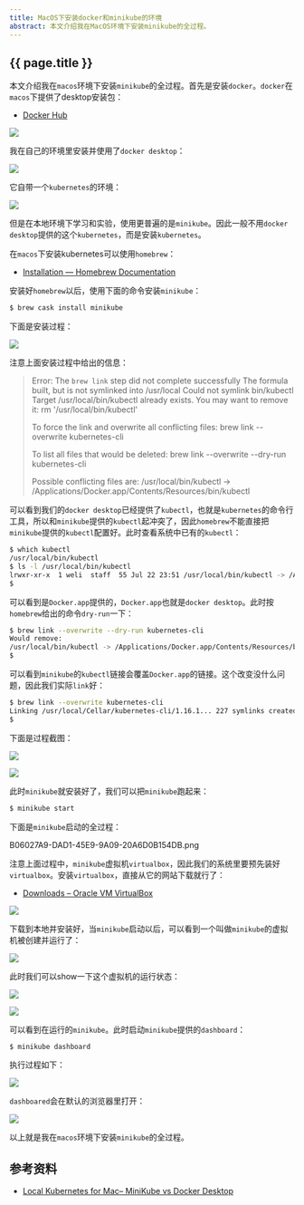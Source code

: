 ```yaml
---
title: MacOS下安装docker和minikube的环境
abstract: 本文介绍我在MacOS环境下安装minikube的全过程。
---
```


## {{ page.title }} 

本文介绍我在`macos`环境下安装`minikube`的全过程。首先是安装`docker`。`docker`在`macos`下提供了desktop安装包：

* [Docker Hub](https://hub.docker.com/?overlay=onboarding)

![](https://raw.githubusercontent.com/liweinan/blogpic2019_ii/master/oct05/9F8092C5-63A1-49FD-B240-AC2723202250.png)

我在自己的环境里安装并使用了`docker desktop`：

![](https://raw.githubusercontent.com/liweinan/blogpic2019_ii/master/oct05/C36E1C87-A5E3-4E99-9950-A5139CDE2191.png)

它自带一个`kubernetes`的环境：

![](https://raw.githubusercontent.com/liweinan/blogpic2019_ii/master/oct05/EE6D1FB6-0939-404C-8FEC-2DA8A4C7A7AC.png)

但是在本地环境下学习和实验，使用更普遍的是`minikube`。因此一般不用`docker desktop`提供的这个`kubernetes`，而是安装`kubernetes`。

在`macos`下安装kubernetes可以使用`homebrew`：

* [Installation — Homebrew Documentation](https://docs.brew.sh/Installation)

安装好`homebrew`以后，使用下面的命令安装`minikube`：

```bash
$ brew cask install minikube
```

下面是安装过程：

![](https://raw.githubusercontent.com/liweinan/blogpic2019_ii/master/oct05/F0CECC53-50AE-4A95-B09F-EF8C50171CC5.png)

注意上面安装过程中给出的信息：

> Error: The `brew link` step did not complete successfully
> The formula built, but is not symlinked into /usr/local
> Could not symlink bin/kubectl
> Target /usr/local/bin/kubectl
> already exists. You may want to remove it:
>   rm '/usr/local/bin/kubectl'
> 
> To force the link and overwrite all conflicting files:
>   brew link --overwrite kubernetes-cli
> 
> To list all files that would be deleted:
>   brew link --overwrite --dry-run kubernetes-cli
> 
> Possible conflicting files are:
> /usr/local/bin/kubectl -> /Applications/Docker.app/Contents/Resources/bin/kubectl

可以看到我们的`docker desktop`已经提供了`kubectl`，也就是`kubernetes`的命令行工具，所以和`minikube`提供的`kubectl`起冲突了，因此`homebrew`不能直接把`minikube`提供的`kubectl`配置好。此时查看系统中已有的`kubectl`：

```bash
$ which kubectl
/usr/local/bin/kubectl
$ ls -l /usr/local/bin/kubectl
lrwxr-xr-x  1 weli  staff  55 Jul 22 23:51 /usr/local/bin/kubectl -> /Applications/Docker.app/Contents/Resources/bin/kubectl
$
```

可以看到是`Docker.app`提供的，`Docker.app`也就是`docker desktop`。此时按`homebrew`给出的命令`dry-run`一下：

```bash
$ brew link --overwrite --dry-run kubernetes-cli
Would remove:
/usr/local/bin/kubectl -> /Applications/Docker.app/Contents/Resources/bin/kubectl
$
```

可以看到`minikube`的`kubectl`链接会覆盖`Docker.app`的链接。这个改变没什么问题，因此我们实际`link`好：

```bash
$ brew link --overwrite kubernetes-cli
Linking /usr/local/Cellar/kubernetes-cli/1.16.1... 227 symlinks created
$
```

下面是过程截图：

![](https://raw.githubusercontent.com/liweinan/blogpic2019_ii/master/oct05/A8F93FE7-8B76-4596-9DBF-3F5047EFFEC0.png)

![](https://raw.githubusercontent.com/liweinan/blogpic2019_ii/master/oct05/C4BF9D26-CFEA-46A1-9173-F8DFCF8C71B3.png)

此时`minikube`就安装好了，我们可以把`minikube`跑起来：

```bash
$ minikube start
```

下面是`minikube`启动的全过程：

B06027A9-DAD1-45E9-9A09-20A6D0B154DB.png

注意上面过程中，`minikube`虚拟机`virtualbox`，因此我们的系统里要预先装好`virtualbox`。安装`virtualbox`，直接从它的网站下载就行了：

* [Downloads – Oracle VM VirtualBox](https://www.virtualbox.org/wiki/Downloads)

![](https://raw.githubusercontent.com/liweinan/blogpic2019_ii/master/oct05/C391E36B-04E7-462E-A9DF-B837764A3F5F.png)

下载到本地并安装好，当`minikube`启动以后，可以看到一个叫做`minikube`的虚拟机被创建并运行了：

![](https://raw.githubusercontent.com/liweinan/blogpic2019_ii/master/oct05/63DB0DBC-33E6-42E7-A810-CE9B1D62A12F.png)

此时我们可以show一下这个虚拟机的运行状态：

![](https://raw.githubusercontent.com/liweinan/blogpic2019_ii/master/oct05/DD1A7607-2FE2-47A2-A4BB-76DBE7F7FD56.png)

![](https://raw.githubusercontent.com/liweinan/blogpic2019_ii/master/oct05/7C9A3607-7165-4C2D-8ADE-CC60D8D4BA65.png)

可以看到在运行的`minikube`。此时启动`minikube`提供的`dashboard`：

```bash
$ minikube dashboard
```

执行过程如下：

![](https://raw.githubusercontent.com/liweinan/blogpic2019_ii/master/oct05/1243430B-3ED3-4ABE-87D9-74963EA54A8E.png)

`dashboared`会在默认的浏览器里打开：

![](https://raw.githubusercontent.com/liweinan/blogpic2019_ii/master/oct05/3BF02E3E-CB46-4E8C-8297-DF1BC04BB8D6.png)

以上就是我在`macos`环境下安装`minikube`的全过程。

## 参考资料

* [Local Kubernetes for Mac– MiniKube vs Docker Desktop](https://medium.com/containers-101/local-kubernetes-for-mac-minikube-vs-docker-desktop-f2789b3cad3a)


